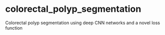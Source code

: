# colorectal_polyp_segmentation
Colorectal polyp segmentation using deep CNN networks and a novel loss function
